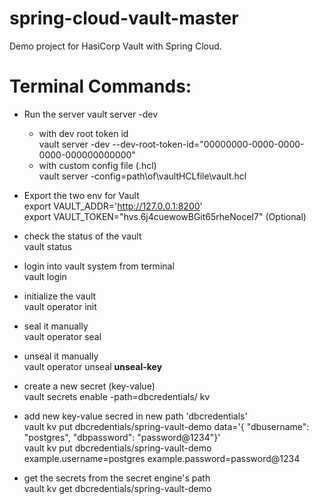 # spring-cloud-vault-master
Demo project for HasiCorp Vault with Spring Cloud. 

# Terminal Commands:

- Run the server
vault server -dev
	- with dev root token id  
	vault server -dev --dev-root-token-id="00000000-0000-0000-0000-000000000000"
	- with custom config file (.hcl)  
	vault server -config=path\of\vaultHCLfile\vault.hcl

- Export the two env for Vault  
 export VAULT_ADDR='http://127.0.0.1:8200'  
 export VAULT_TOKEN="hvs.6j4cuewowBGit65rheNoceI7" (Optional)

- check the status of the vault  
vault status

- login into vault system from terminal  
vault login

- initialize the vault   
vault operator init

- seal it manually  
vault operator seal 

- unseal it manually  
vault operator unseal **unseal-key**

- create a new secret (key-value)  
vault secrets enable -path=dbcredentials/ kv

- add new key-value secred in new path 'dbcredentials'  
vault kv put dbcredentials/spring-vault-demo data='{ "dbusername": "postgres", "dbpassword": "password@1234"}'  
vault kv put dbcredentials/spring-vault-demo example.username=postgres example.password=password@1234

- get the secrets from the secret engine's path  
vault kv get dbcredentials/spring-vault-demo
